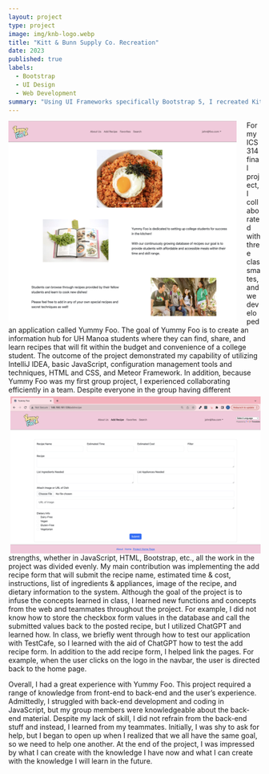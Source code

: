 ```yaml
---
layout: project
type: project
image: img/knb-logo.webp
title: "Kitt & Bunn Supply Co. Recreation"
date: 2023
published: true
labels:
  - Bootstrap
  - UI Design
  - Web Development
summary: "Using UI Frameworks specifically Bootstrap 5, I recreated Kitt and Bun Supply Co.'s webpage."
---
```

<img align="left" height="400px" src="../img/yummyfoo-home.png" style="margin-right: 20px;">
For my ICS 314 final project, I collaborated with three classmates, and we developed an application called Yummy Foo. The goal of Yummy Foo is to create an information hub for UH Manoa students where they can find, share, and learn recipes that will fit within the budget and convenience of a college student. The outcome of the project demonstrated my capability of utilizing IntelliJ IDEA, basic JavaScript, configuration management tools and techniques, HTML and CSS, and Meteor Framework. In addition, because Yummy Foo was my first group project, I experienced collaborating efficiently in a team.

<img align="right" width="500px" class="rounded pe-4" src="../img/yummyfoo-form.png" style="padding-top: 5px;">
Despite everyone in the group having different strengths, whether in JavaScript, HTML, Bootstrap, etc., all the work in the project was divided evenly. My main contribution was implementing the add recipe form that will submit the recipe name, estimated time & cost, instructions, list of ingredients & appliances, image of the recipe, and dietary information to the system. Although the goal of the project is to infuse the concepts learned in class, I learned new functions and concepts from the web and teammates throughout the project. For example, I did not know how to store the checkbox form values in the database and call the submitted values back to the posted recipe, but I utilized ChatGPT and learned how. In class, we briefly went through how to test our application with TestCafe, so I learned with the aid of ChatGPT how to test the add recipe form. In addition to the add recipe form, I helped link the pages. For example, when the user clicks on the logo in the navbar, the user is directed back to the home page.

Overall, I had a great experience with Yummy Foo. This project required a range of knowledge from front-end to back-end and the user’s experience. Admittedly, I struggled with back-end development and coding in JavaScript, but my group members were knowledgeable about the back-end material. Despite my lack of skill, I did not refrain from the back-end stuff and instead, I learned from my teammates. Initially, I was shy to ask for help, but I began to open up when I realized that we all have the same goal, so we need to help one another. At the end of the project, I was impressed by what I can create with the knowledge I have now and what I can create with the knowledge I will learn in the future.
